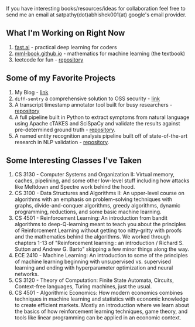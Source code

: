 If you have interesting books/resources/ideas for collaboration feel free to send me an email at satpathy(dot)abhishek001(at) google's email provider.

## What I'm Working on Right Now
1. [fast.ai](https://course.fast.ai/) - practical deep learning for coders
2. [mml-book.github.io](https://mml-book.github.io/) - mathematics for machine learning (the textbook)
3. leetcode for fun - [repository](https://github.com/asatpathy314/leetcode)

## Some of my Favorite Projects
1. My Blog - [link](https://habichuela.pages.dev)
2. `diff-sentry` a comprehensive solution to OSS security - [link](https://diff-sentry.tech)
3. A transcript timestamp annotator tool built for busy researchers - [repository](https://github.com/asatpathy314/transcript-timestamp-annotator)
4. A full pipeline built in Python to extract symptoms from natural language using Apache cTAKES and SciSpaCy and validate the results against pre-determined ground truth - [repository](https://github.com/asatpathy314/cTAKES-SciSpaCy-symptom-extractor).
5. A named entity recognition analysis pipeline built off of state-of-the-art research in NLP validation - [repository](https://github.com/asatpathy314/ner-model-analysis-for-ems).

## Some Interesting Classes I've Taken
1. CS 3130 - Computer Systems and Organization II: Virtual memory, caches, pipelining, and some other low-level stuff including how attacks like Meltdown and Spectre work behind the hood.
2. CS 3100 - Data Structures and Algorithms II: An upper-level course on algorithms with an emphasis on problem-solving techniques with graphs, divide-and-conquer algorithms, greedy algorithms, dynamic programming, reductions, and some basic machine learning.
3. CS 4501 - Reinforcement Learning: An introduction from bandit algorithms to deep-Q-learning meant to teach you about the principles of Reinforcement Learning without getting too nitty-gritty with proofs and the mathematics behind the algorithms. We worked through chapters 1-13 of "Reinforcement learning : an introduction / Richard S. Sutton and Andrew G. Barto" skipping a few minor things along the way.
4. ECE 2410 - Machine Learning: An introduction to some of the principles of machine learning beginning with unsupervised vs. supervised learning and ending with hyperparameter optimization and neural networks.
5. CS 3120 - Theory of Computation: Finite State Automata, Circuits, Context-free languages, Turing machines, just the usual.
6. CS 4501 - Algorithmic Economics: How modern economics combines techniques in machine learning and statistics with economic knowledge to create efficient markets. Mostly an introduction where we learn about the basics of how reinforcement learning techniques, game theory, and tools like linear programming can be applied in an economic context.
